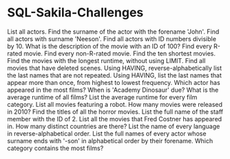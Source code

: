 # SQL-Sakila-Challenges

List all actors.
Find the surname of the actor with the forename 'John'.
Find all actors with surname 'Neeson'.
Find all actors with ID numbers divisible by 10.
What is the description of the movie with an ID of 100?
Find every R-rated movie.
Find every non-R-rated movie.
Find the ten shortest movies.
Find the movies with the longest runtime, without using LIMIT.
Find all movies that have deleted scenes.
Using HAVING, reverse-alphabetically list the last names that are not repeated.
Using HAVING, list the last names that appear more than once, from highest to lowest frequency.
Which actor has appeared in the most films?
When is 'Academy Dinosaur' due?
What is the average runtime of all films?
List the average runtime for every film category.
List all movies featuring a robot.
How many movies were released in 2010?
Find the titles of all the horror movies.
List the full name of the staff member with the ID of 2.
List all the movies that Fred Costner has appeared in.
How many distinct countries are there?
List the name of every language in reverse-alphabetical order.
List the full names of every actor whose surname ends with '-son' in alphabetical order by their forename.
Which category contains the most films?
